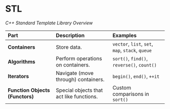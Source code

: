 # STL
*C++ Standard Template Library Overview*

| Part | Description | Examples |
| :--- | :---------- | :------- |
| **Containers** | Store data. | `vector`, `list`, `set`, `map`, `stack`, `queue` |
| **Algorithms** | Perform operations on containers. | `sort()`, `find()`, `reverse()`, `count()` |
| **Iterators** | Navigate (move through) containers. | `begin()`, `end()`, `++it` |
| **Function Objects (Functors)** | Special objects that act like functions. | Custom comparisons in `sort()` |
